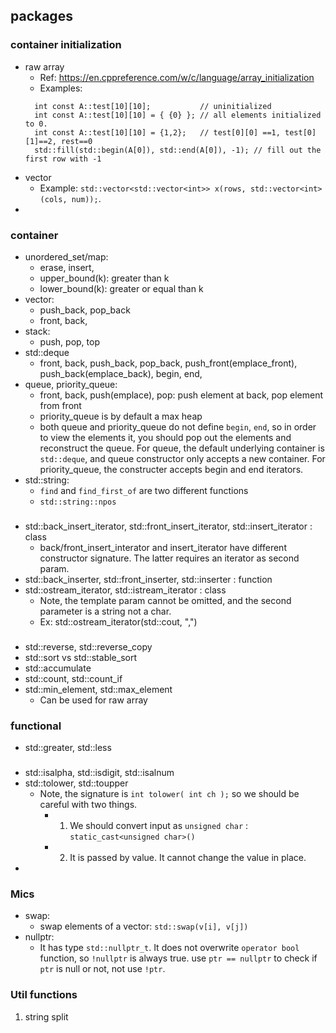 ## packages

###  container initialization
- raw array
  - Ref: https://en.cppreference.com/w/c/language/array_initialization
  - Examples:
  ```
    int const A::test[10][10];           // uninitialized
    int const A::test[10][10] = { {0} }; // all elements initialized to 0.
    int const A::test[10][10] = {1,2};   // test[0][0] ==1, test[0][1]==2, rest==0
    std::fill(std::begin(A[0]), std::end(A[0]), -1); // fill out the first row with -1
  ```
- vector
  - Example: `std::vector<std::vector<int>> x(rows, std::vector<int>(cols, num));`.
- 

### container
- unordered_set/map: 
  - erase, insert,
  - upper_bound(k): greater than k
  - lower_bound(k): greater or equal than k
- vector: 
  - push_back, pop_back
  - front, back,
- stack:
  - push, pop, top
- std::deque
  - front, back, push_back, pop_back, push_front(emplace_front), push_back(emplace_back), begin, end,
- queue, priority_queue:
  - front, back, push(emplace), pop: push element at back, pop element from front
  - priority_queue is by default a max heap
  - both queue and priority_queue do not define `begin`, `end`, so in order to view the elements 
    it, you should pop out the elements and reconstruct the queue.
    For queue, the default underlying container is `std::deque`, and queue constructor only accepts a new container. For priority_queue, the constructer accepts begin and end iterators.
- std::string:
  - `find` and `find_first_of` are two different functions
  - `std::string::npos`

### <iterator>
- std::back_insert_iterator, std::front_insert_iterator, std::insert_iterator : class
  - back/front_insert_interator and insert_iterator have different constructor signature. The latter requires an iterator as second param.
- std::back_inserter, std::front_inserter, std::inserter : function
- std::ostream_iterator, std::istream_iterator : class
  - Note, the template param cannot be omitted, and the second parameter is a string not a char. 
  - Ex: std::ostream_iterator<int>(std::cout, ",")

### <algorithm>
- std::reverse, std::reverse_copy
- std::sort vs std::stable_sort
- std::accumulate
- std::count, std::count_if
- std::min_element, std::max_element
  - Can be used for raw array

### functional
- std::greater, std::less

### <cctypes>
- std::isalpha, std::isdigit, std::isalnum
- std::tolower, std::toupper
  - Note, the signature is `int tolower( int ch );` so we should be careful with two things.
    - 1. We should convert input as `unsigned char` : `static_cast<unsigned char>()`
    - 2. It is passed by value. It cannot change the value in place.
- 

### Mics
  - swap: 
    - swap elements of a vector: `std::swap(v[i], v[j])`
  - nullptr:
    - It has type `std::nullptr_t`. It does not overwrite `operator bool` function, so `!nullptr` is always true. use `ptr == nullptr` to check if `ptr` is null or not, not use `!ptr`.

### Util functions
1. string split
  ```
  ```